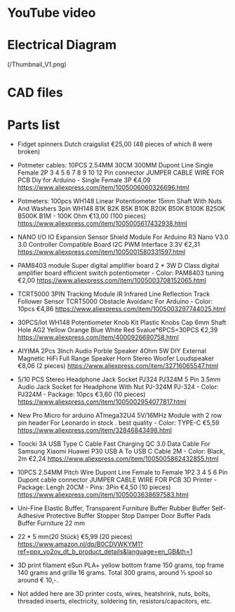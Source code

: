 # YouTube video

# Electrical Diagram
(/Thumbnail_V1.png)

# CAD files

# Parts list
- Fidget spinners Dutch craigslist €25,00 (48 pieces of which 8 were broken)

- Potmeter cables: 10PCS 2.54MM 30CM 300MM Dupont Line Single Female 2P 3 4 5 6 7 8 9 10 12 Pin connector JUMPER CABLE WIRE FOR PCB Diy for Arduino - Single Female 3P €4,09
https://www.aliexpress.com/item/1005006060326696.html

- Potmeters: 100pcs WH148 Linear Potentiometer 15mm Shaft With Nuts And Washers 3pin WH148 B1K B2K B5K B10K B20K B50K B100K B250K B500K B1M - 100K Ohm €13,00 (100 pieces)
https://www.aliexpress.com/item/1005005617432938.html

- NANO I/O IO Expansion Sensor Shield Module For Arduino R3 Nano V3.0 3.0 Controller Compatible Board I2C PWM Interface 3.3V €2,31
https://www.aliexpress.com/item/1005001580331597.html

- PAM8403 module Super digital amplifier board 2 * 3W D Class digital amplifier board efficient switch potentiometer - Color: PAM8403 tuning €2,00
https://www.aliexpress.com/item/1005003708152065.html

- TCRT5000 3PIN Tracking Module IR Infrared Line Reflection Track Follower Sensor TCRT5000 Obstacle Avoidanc For Arduino - Color: 10pcs €4,86
https://www.aliexpress.com/item/1005003297744025.html

- 30PCS/lot WH148 Potentiometer Knob Kit Plastic Knobs Cap 6mm Shaft Hole AG2 Yellow Orange Blue White Red 5value*6PCS=30PCS €2,39
https://www.aliexpress.com/item/4000926690758.html

- AIYIMA 2Pcs 3Inch Audio Porble Speaker 4Ohm 5W DIY External Magnetic HiFi Full Range Speaker Horn Stereo Woofer Loudspeaker €8,06 (2 pieces)
https://www.aliexpress.com/item/32716065547.html

- 5/10 PCS Stereo Headphone Jack Socket PJ324 PJ324M 5 Pin 3.5mm Audio Jack Socket for Headphone With Nut PJ-324M PJ-324 - Color: PJ324M - Package: 10pcs €3,60 (10 pieces)
https://www.aliexpress.com/item/1005002954077817.html

- New Pro Micro for arduino ATmega32U4 5V/16MHz Module with 2 row pin header For Leonardo in stock . best quality - Color: TYPE-C €5,59
https://www.aliexpress.com/item/32846843498.html

- Toocki 3A USB Type C Cable Fast Charging QC 3.0 Data Cable For Samsung Xiaomi Huawei P30 USB A To USB C Cable 2M - Color: Black, 2m €2,24
https://www.aliexpress.com/item/1005005862432855.html

- 10PCS 2.54MM Pitch Wire Dupont Line Female to Female 1P2 3 4 5 6 Pin Dupont cable connector JUMPER CABLE WIRE FOR PCB 3D Printer - Package: Lengh 20CM - Pins: 3Pin €4,50 (10 pieces)
https://www.aliexpress.com/item/1005003638697583.html

- Uni-Fine Elastic Buffer, Transparent Furniture Buffer Rubber Buffer Self-Adhesive Protective Buffer Stopper Stop Damper Door Buffer Pads Buffer Furniture 22 mm
 - 22 * 5 mm(20 Stück) €5,99 (20 pieces) https://www.amazon.nl/dp/B0CDVWKYM1?ref=ppx_yo2ov_dt_b_product_details&language=en_GB&th=1

- 3D print filament eSun PLA+ yellow bottom frame 150 grams, top frame 140 grams and grille 16 grams. Total 300 grams, around ⅓ spool so around € 10,-.

- Not added here are 3D printer costs, wires, heatshrink, nuts, bolts, threaded inserts, electricity, soldering tin, resistors/capacitors, etc.
